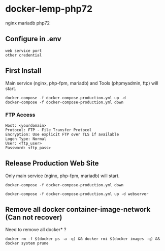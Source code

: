 # docker-lemp-php72
nginx mariadb php72

## Configure in .env

```
web service port
other credential
```

## First Install
Main service (nginx, php-fpm, mariadb) and Tools (phpmyadmin, ftp) will start.

```
docker-compose -f docker-compose-production.yml up -d
docker-compose -f docker-compose-production.yml down
```

### FTP Access
```
Host: <yourdomain>
Protocol: FTP - File Transfer Protocol
Encryption: Use explicit FTP over TLS if available
Logon Type: Normal
User: <ftp_user>
Password: <ftp_pass>
```

## Release Production Web Site
Only main service (nginx, php-fpm, mariadb) will start.

```
docker-compose -f docker-compose-production.yml down
 
docker-compose -f docker-compose-production.yml up -d webserver

```

## Remove all docker container-image-network (Can not recover)
Need to remove all docker* ?

```
docker rm -f $(docker ps -a -q) && docker rmi $(docker images -q) && docker system prune
```